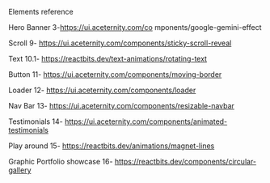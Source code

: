 Elements reference

Hero Banner
3-https://ui.aceternity.com/co
mponents/google-gemini-effect

Scroll
9- https://ui.aceternity.com/components/sticky-scroll-reveal


Text
10.1- https://reactbits.dev/text-animations/rotating-text


Button
11- https://ui.aceternity.com/components/moving-border



 
Loader
12- https://ui.aceternity.com/components/loader




Nav Bar
13- https://ui.aceternity.com/components/resizable-navbar

Testimonials
14- https://ui.aceternity.com/components/animated-testimonials

Play around
15- https://reactbits.dev/animations/magnet-lines


Graphic Portfolio showcase
16- https://reactbits.dev/components/circular-gallery


